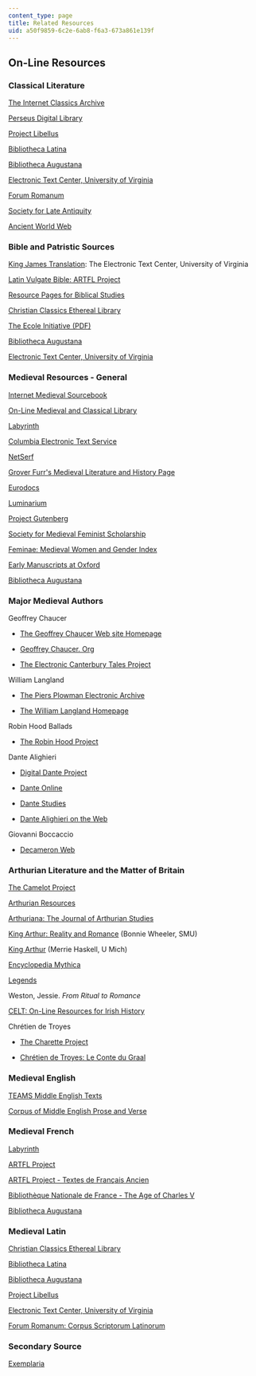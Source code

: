 ```yaml
---
content_type: page
title: Related Resources
uid: a50f9859-6c2e-6ab8-f6a3-673a861e139f
---
```


On-Line Resources
-----------------

### Classical Literature

[The Internet Classics Archive](http://classics.mit.edu/index.html)

[Perseus Digital Library](http://www.perseus.tufts.edu/)

[Project Libellus](http://www.hhhh.org/perseant/libellus/)

[Bibliotheca Latina](https://www.hs-augsburg.de/~harsch/a_chron.html)

[Bibliotheca Augustana](http://www.fh-augsburg.de/~harsch/augustana.html)

[Electronic Text Center, University of Virginia](http://etext.lib.virginia.edu/latin.html)

[Forum Romanum](http://www.forumromanum.org/)

[Society for Late Antiquity](http://www.sc.edu/ltantsoc/#prim)

[Ancient World Web](http://www.julen.net/ancient/)

### Bible and Patristic Sources

[King James Translation](http://etext.lib.virginia.edu/kjv.browse.html): The Electronic Text Center, University of Virginia

[Latin Vulgate Bible: ARTFL Project](http://www.lib.uchicago.edu/efts/ARTFL/public/bibles/vulgate.search.html)

[Resource Pages for Biblical Studies](http://www.torreys.org/bible/)

[Christian Classics Ethereal Library](http://www.ccel.org/)

[The Ecole Initiative (PDF)](http://www.standardbearers.net/uploads/The_Ecole_Initiative.pdf)

[Bibliotheca Augustana](http://www.fh-augsburg.de/~harsch/augustana.html)

[Electronic Text Center, University of Virginia](http://etext.lib.virginia.edu/latin.html)

### Medieval Resources - General

[Internet Medieval Sourcebook](http://www.fordham.edu/halsall/sbook.html)

[On-Line Medieval and Classical Library](http://omacl.org/)

[Labyrinth](https://blogs.commons.georgetown.edu/labyrinth/categories/home/about-the-labyrinth/)

[Columbia Electronic Text Service](http://www.columbia.edu/cu/lweb/indiv/ets/offsite.subject.html#medieval)

[NetSerf](http://www.netserf.org/)

[Grover Furr's Medieval Literature and History Page](http://www.chss.montclair.edu/english/furr/medieval.html)

[Eurodocs](http://www.lib.byu.edu/~rdh/eurodocs/homepage.html)

[Luminarium](http://www.luminarium.org/lumina.htm)

[Project Gutenberg](http://www.gutenberg.org/)

[Society for Medieval Feminist Scholarship](http://smfsweb.org/)

[Feminae: Medieval Women and Gender Index](http://www.haverford.edu/library/reference/mschaus/mfi/mfi.html)

[Early Manuscripts at Oxford](http://image.ox.ac.uk/)

[Bibliotheca Augustana](http://www.fh-augsburg.de/~harsch/augustana.html)

### Major Medieval Authors

Geoffrey Chaucer

*   [The Geoffrey Chaucer Web site Homepage](http://www.courses.fas.harvard.edu/~chaucer/)
    
*   [Geoffrey Chaucer. Org](http://geoffreychaucer.org/)
    
*   [The Electronic Canterbury Tales Project](http://hosting.uaa.alaska.edu/afdtk/ECT_Main.htm)
    

William Langland

*   [The Piers Plowman Electronic Archive](http://jefferson.village.virginia.edu/piers/tcontents.html)
    
*   [The William Langland Homepage](http://web.archive.org/web/20011216230127/www.english.upenn.edu/~lwarner/piers.html/)
    

Robin Hood Ballads

*   [The Robin Hood Project](http://www.lib.rochester.edu/camelot/rh/rhhome.stm)
    

Dante Alighieri

*   [Digital Dante Project](http://dante.ilt.columbia.edu/)
    
*   [Dante Online](http://www.danteonline.it/italiano/home_ita.asp)
    
*   [Dante Studies](http://www.lieberknecht.de/dante/welc_fr.html)
    
*   [Dante Alighieri on the Web](http://www.greatdante.net/)
    

Giovanni Boccaccio

*   [Decameron Web](http://www.brown.edu/Research/Decameron/)
    

### Arthurian Literature and the Matter of Britain

[The Camelot Project](http://www.lib.rochester.edu/camelot/cphome.stm)

[Arthurian Resources](http://www.arthuriana.co.uk/index.html)

[Arthuriana: The Journal of Arthurian Studies](http://smu.edu/arthuriana/)

[King Arthur: Reality and Romance](http://archive.org/details/historicaltalesr01malo) (Bonnie Wheeler, SMU)

[King Arthur](http://www-personal.umich.edu/~merrie/Arthur/) (Merrie Haskell, U Mich)

[Encyclopedia Mythica](http://www.pantheon.org/areas/folklore/arthurian/articles.html)

[Legends](http://www.legends.net/)

Weston, Jessie. _From Ritual to Romance_

[CELT: On-Line Resources for Irish History](http://www.ucc.ie/celt/)

Chrétien de Troyes

*   [The Charette Project](http://www.princeton.edu/~lancelot/)
    
*   [Chrétien de Troyes: Le Conte du Graal](http://www.lettres.ac-versailles.fr/)
    

### Medieval English

[TEAMS Middle English Texts](http://www.lib.rochester.edu/camelot/teams/tmsmenu.htm)

[Corpus of Middle English Prose and Verse](http://quod.lib.umich.edu/c/cme/)

### Medieval French

[Labyrinth](https://blogs.commons.georgetown.edu/labyrinth/categories/home/about-the-labyrinth/)

[ARTFL Project](http://humanities.uchicago.edu/orgs/ARTFL/)

[ARTFL Project - Textes de Français Ancien](http://www.lib.uchicago.edu/efts/ARTFL/projects/TLA/)

[Bibliothèque Nationale de France - The Age of Charles V](http://www.bnf.fr/fr/acc/x.accueil.html)

[Bibliotheca Augustana](http://www.fh-augsburg.de/~harsch/augustana.html#fr)

### Medieval Latin

[Christian Classics Ethereal Library](http://www.ccel.org/)

[Bibliotheca Latina](http://www.hs-augsburg.de/~Harsch/augustana.html)

[Bibliotheca Augustana](http://www.fh-augsburg.de/~harsch/augustana.html)

[Project Libellus](http://www.hhhh.org/perseant/libellus/)

[Electronic Text Center, University of Virginia](http://etext.lib.virginia.edu/latin.html)

[Forum Romanum: Corpus Scriptorum Latinorum](http://www.forumromanum.org/literature/index.html)

### Secondary Source

[Exemplaria](http://www.english.ufl.edu/exemplaria/)